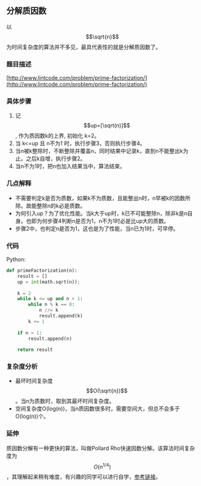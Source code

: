 ## 分解质因数

以 $$\sqrt{n}$$ 为时间复杂度的算法并不多见，最具代表性的就是分解质因数了。

### 题目描述

[http://www.lintcode.com/problem/prime-factorization/](http://www.lintcode.com/problem/prime-factorization/)

### 具体步骤

1. 记  $$up=[\sqrt(n)]$$, 作为质因数k的上界, 初始化 k=2。
2. 当 k&lt;=up 且 n不为1 时，执行步骤3，否则执行步骤4。
3. 当n被k整除时，不断整除并覆盖n，同时结果中记录k，直到n不能整出k为止。之后k自增，执行步骤2。
4. 当n不为1时，把n也加入结果当中，算法结束。

### 几点解释

* 不需要判定k是否为质数，如果k不为质数，且能整出n时，n早被k的因数所除。故能整除n的k必是质数。
* 为何引入up？为了优化性能。当k大于up时，k已不可能整除n，除非k是n自身。也即为何步骤4判断n是否为1，n不为1时必是比up大的质数。
* 步骤2中，也判定n是否为1，这也是为了性能，当n已为1时，可早停。

### 代码

Python:

```py
def primeFactorization(n):
    result = []
    up = int(math.sqrt(n));
    
    k = 2
    while k <= up and n > 1: 
        while n % k == 0:
            n //= k
            result.append(k)
        k += 1
            
    if n > 1:
        result.append(n)
        
    return result
```

### 复杂度分析

* 最坏时间复杂度 $$O(\sqrt{n})$$。当n为质数时，取到其最坏时间复杂度。
* 空间复杂度O\(log\(n\)\)，当n质因数很多时，需要空间大，但总不会多于O\(log\(n\)\)个。

### 延伸

质因数分解有一种更快的算法，叫做Pollard Rho快速因数分解。该算法时间复杂度为$$O(n^{1/4})$$，其理解起来稍有难度，有兴趣的同学可以进行自学，[参考链接](https://wenku.baidu.com/view/3db5c7a6ad51f01dc381f156.html)。

